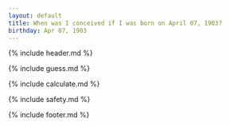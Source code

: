 ```yaml
---
layout: default
title: When was I conceived if I was born on April 07, 1903?
birthday: Apr 07, 1903
---
```


{% include header.md %}

{% include guess.md %}

{% include calculate.md %}

{% include safety.md %}

{% include footer.md %}



